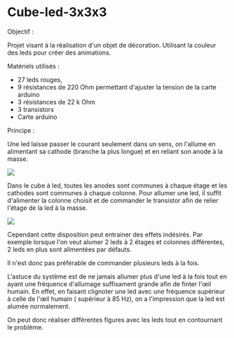 # Cube-led-3x3x3

Objectif :

Projet visant à la réalisation d&#39;un objet de décoration. Utilisant la couleur des leds pour créer des animations.

Matériels utilisés :

- 27 leds rouges,
- 9 résistances de 220 Ohm permettant d&#39;ajuster la tension de la carte arduino
- 3 résistances de 22 k Ohm
- 3 transistors
- Carte arduino

Principe :

Une led laisse passer le courant seulement dans un sens, on l&#39;allume en alimentant sa cathode (branche la plus longue) et en reliant son anode à la masse.

![](RackMultipart20200926-4-vl2nff_html_f9e7e691a1a702fe.jpg)

Dans le cube à led, toutes les anodes sont communes à chaque étage et les cathodes sont communes à chaque colonne. Pour allumer une led, il suffit d&#39;alimenter la colonne choisit et de commander le transistor afin de relier l&#39;étage de la led à la masse.

![](RackMultipart20200926-4-vl2nff_html_d9dc0fe531495561.jpg)

Cependant cette disposition peut entrainer des effets indésirés. Par exemple lorsque l&#39;on veut alumer 2 leds à 2 étages et colonnes différentes, 2 leds en plus sont alimentées par défauts.

Il n&#39;est donc pas préférable de commander plusieurs leds à la fois.

L&#39;astuce du système est de ne jamais allumer plus d&#39;une led à la fois tout en ayant une fréquence d&#39;allumage suffisament grande afin de finter l&#39;œil humain. En effet, en faisant clignoter une led avec une fréquence supérieur à celle de l&#39;œil humain ( supérieur à 85 Hz), on a l&#39;impression que la led est alumée normalement.

On peut donc réaliser différentes figures avec les leds tout en contournant le problème.
